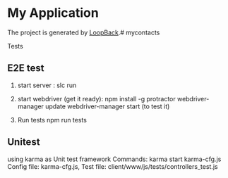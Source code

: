 # My Application

The project is generated by [LoopBack](http://loopback.io).# mycontacts

 Tests
## E2E test
1. start server : slc run

2. start webdriver (get it ready):
npm install -g protractor
webdriver-manager update
webdriver-manager start (to test it)

3. Run tests
 npm run tests
## Unitest
 using karma as Unit test framework
 Commands:
 karma start karma-cfg.js
 Config file:
 karma-cfg.js,
 Test file:
 client/www/js/tests/controllers_test.js
